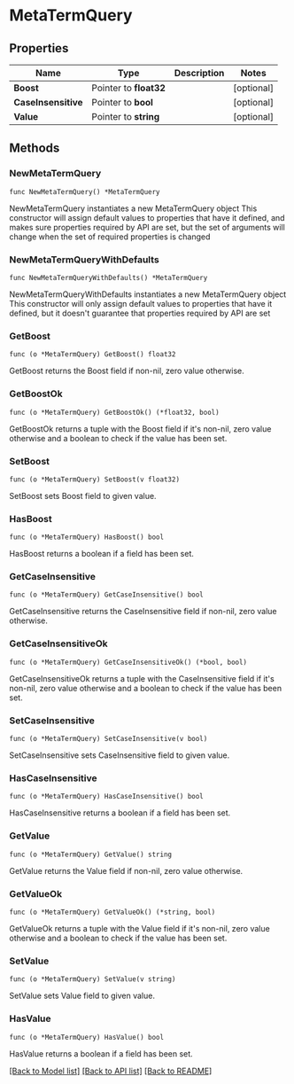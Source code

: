# MetaTermQuery

## Properties

Name | Type | Description | Notes
------------ | ------------- | ------------- | -------------
**Boost** | Pointer to **float32** |  | [optional] 
**CaseInsensitive** | Pointer to **bool** |  | [optional] 
**Value** | Pointer to **string** |  | [optional] 

## Methods

### NewMetaTermQuery

`func NewMetaTermQuery() *MetaTermQuery`

NewMetaTermQuery instantiates a new MetaTermQuery object
This constructor will assign default values to properties that have it defined,
and makes sure properties required by API are set, but the set of arguments
will change when the set of required properties is changed

### NewMetaTermQueryWithDefaults

`func NewMetaTermQueryWithDefaults() *MetaTermQuery`

NewMetaTermQueryWithDefaults instantiates a new MetaTermQuery object
This constructor will only assign default values to properties that have it defined,
but it doesn't guarantee that properties required by API are set

### GetBoost

`func (o *MetaTermQuery) GetBoost() float32`

GetBoost returns the Boost field if non-nil, zero value otherwise.

### GetBoostOk

`func (o *MetaTermQuery) GetBoostOk() (*float32, bool)`

GetBoostOk returns a tuple with the Boost field if it's non-nil, zero value otherwise
and a boolean to check if the value has been set.

### SetBoost

`func (o *MetaTermQuery) SetBoost(v float32)`

SetBoost sets Boost field to given value.

### HasBoost

`func (o *MetaTermQuery) HasBoost() bool`

HasBoost returns a boolean if a field has been set.

### GetCaseInsensitive

`func (o *MetaTermQuery) GetCaseInsensitive() bool`

GetCaseInsensitive returns the CaseInsensitive field if non-nil, zero value otherwise.

### GetCaseInsensitiveOk

`func (o *MetaTermQuery) GetCaseInsensitiveOk() (*bool, bool)`

GetCaseInsensitiveOk returns a tuple with the CaseInsensitive field if it's non-nil, zero value otherwise
and a boolean to check if the value has been set.

### SetCaseInsensitive

`func (o *MetaTermQuery) SetCaseInsensitive(v bool)`

SetCaseInsensitive sets CaseInsensitive field to given value.

### HasCaseInsensitive

`func (o *MetaTermQuery) HasCaseInsensitive() bool`

HasCaseInsensitive returns a boolean if a field has been set.

### GetValue

`func (o *MetaTermQuery) GetValue() string`

GetValue returns the Value field if non-nil, zero value otherwise.

### GetValueOk

`func (o *MetaTermQuery) GetValueOk() (*string, bool)`

GetValueOk returns a tuple with the Value field if it's non-nil, zero value otherwise
and a boolean to check if the value has been set.

### SetValue

`func (o *MetaTermQuery) SetValue(v string)`

SetValue sets Value field to given value.

### HasValue

`func (o *MetaTermQuery) HasValue() bool`

HasValue returns a boolean if a field has been set.


[[Back to Model list]](../README.md#documentation-for-models) [[Back to API list]](../README.md#documentation-for-api-endpoints) [[Back to README]](../README.md)


